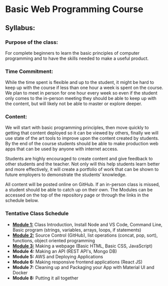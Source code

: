 # Basic Web Programming Course

## Syllabus:

### Purpose of the class:
For complete beginners to learn the basic principles of computer programming and to have the skills needed to make a useful product. 

### Time Commitment:
While the time spent is flexible and up to the student, it might be hard to keep up with the course if less than one hour a week is spent on the course. We plan to meet in person for one hour every week so even if the student only comes to the in-person meeting they should be able to keep up with the content, but will likely not be able to master or explore deeper. 

### Content:
We will start with basic programming principles, then move quickly to getting that content deployed so it can be viewed by others, finally we will use state of the art tools to improve upon the content created by students. By the end of the course students should be able to make production web apps that can be used by anyone with internet access. 

Students are highly encouraged to create content and give feedback to other students and the teacher. Not only will this help students learn better and more effectively, it will create a portfolio of work that can be shown to future employers to demonstrate the students’ knowledge.

All content will be posted online on GitHub. If an in-person class is missed, a student should be able to catch up on their own. The Modules can be accessed on the top of the repository page or through the links in the schedule below.

### Tentative Class Schedule
- [**Module 1:**](https://github.com/briggsmichaelr/BasicWebProgrammingCourse/tree/main/module1) Class Introduction, Install Node and VS Code, Command Line, Basic program (strings, variables, arrays, loops, if statements)
- [**Module 2:**](https://github.com/briggsmichaelr/BasicWebProgrammingCourse/tree/main/module2) Source Control (GitHub), list operations (concat, pop, sort), functions, object oriented programming
- [**Module 3:**](https://github.com/briggsmichaelr/BasicWebProgrammingCourse/tree/main/module3) Making a webpage (Basic HTML, Basic CSS, JavaScript)
- **Module 4:** Making an API (REST API's, Mongo DB)
- **Module 5:** AWS and Deploying Applications
- **Module 6:** Making responsive frontend applications (React JS)
- **Module 7:** Cleaning up and Packaging your App with Material UI and Docker
- **Module 8:** Putting it all together
